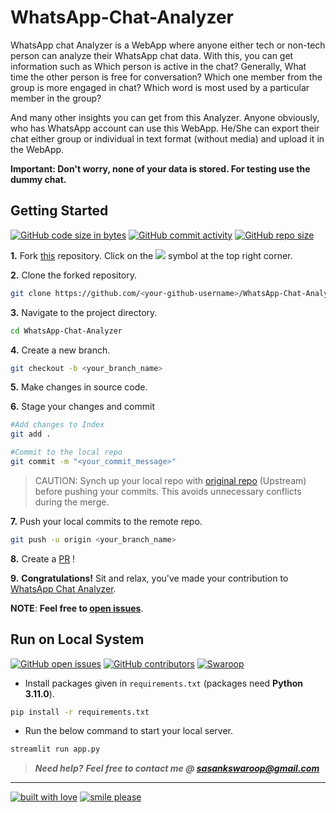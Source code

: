 # WhatsApp-Chat-Analyzer

WhatsApp chat Analyzer is a WebApp where anyone either tech or non-tech person can analyze their WhatsApp chat data. With this, you can get information such as Which person is active in the chat? Generally, What time the other person is free for conversation? Which one member from the group is more engaged in chat? Which word is most used by a particular member in the group?

And many other insights you can get from this Analyzer. Anyone obviously, who has WhatsApp account can use this WebApp. He/She can export their chat either group or individual in text format (without media) and upload it in the WebApp.


**Important: Don't worry, none of your data is stored. For testing use the dummy chat.**

## Getting Started

[![GitHub code size in bytes](https://img.shields.io/github/languages/code-size/pcsingh/WhatsApp-Chat-Analyzer?logo=github)](https://roopwca-96fun.streamlit.app/) [![GitHub commit activity](https://img.shields.io/github/commit-activity/m/Swaroop008/WhatsApp-Chat-Analyzer?color=bluevoilet&logo=github)](https://github.com/Swaroop008/WhatsApp-Chat-Analyzer/commits/) [![GitHub repo size](https://img.shields.io/github/repo-size/Swaroop008/WhatsApp-Chat-Analyzer?logo=github)](https://roopwca-96fun.streamlit.app/)

**1.** Fork [this](https://github.com/Swaroop008/WhatsApp-Chat-Analyzer/) repository.
Click on the <a href="https://github.com/Swaroop008/WhatsApp-Chat-Analyzer/"><img src="https://img.icons8.com/ios/24/000000/code-fork.png"></a> symbol at the top right corner.

**2.** Clone the forked repository.

```bash
git clone https://github.com/<your-github-username>/WhatsApp-Chat-Analyzer
```

**3.** Navigate to the project directory.

```bash
cd WhatsApp-Chat-Analyzer
```

**4.** Create a new branch.

```bash
git checkout -b <your_branch_name>
```

**5.** Make changes in source code.

**6.** Stage your changes and commit

```bash
#Add changes to Index
git add .

#Commit to the local repo
git commit -m "<your_commit_message>"
```

>CAUTION: Synch up your local repo with [original repo](https://github.com/Swaroop008/WhatsApp-Chat-Analyzer) (Upstream) before pushing your commits.
>This avoids unnecessary conflicts during the merge.

**7.** Push your local commits to the remote repo.

```bash
git push -u origin <your_branch_name>
```

**8.** Create a [PR](https://help.github.com/en/github/collaborating-with-issues-and-pull-requests/creating-a-pull-request) !

**9.** **Congratulations!** Sit and relax, you've made your contribution to [WhatsApp Chat Analyzer](https://roopwca-96fun.streamlit.app/).

**NOTE**: **Feel free to [open issues](https://github.com/Swaroop008/WhatsApp-Chat-Analyzer/issues/new/choose)**.


## Run on Local System

[![GitHub open issues](https://img.shields.io/github/issues/Swaroop008/WhatsApp-Chat-Analyzer?logo=github)](https://github.com/Swaroop008/WhatsApp-Chat-Analyzer/issues) [![GitHub contributors](https://img.shields.io/github/contributors/pcsingh/WhatsApp-Chat-Analyzer?logo=github)](https://github.com/pcsingh/WhatsApp-Chat-Analyzer/graphs/contributors) [![Swaroop](https://img.shields.io/badge/Author-@pcsingh-gray.svg?colorA=gray&colorB=dodgerblue&logo=github)](https://github.com/Swaroop008/)

- Install packages given in `requirements.txt` (packages need **Python 3.11.0**).

```bash
pip install -r requirements.txt
```

- Run the below command to start your local server.

```bash
streamlit run app.py
```

> **_Need help?_** 
> **_Feel free to contact me @ [sasankswaroop@gmail.com](mailto:sasankswaroop@gmail.com?Subject=WhatsApp_Chat_Analyzer)_**

---

[![built with love](https://forthebadge.com/images/badges/built-with-love.svg)](https://www.linkedin.com/in/sasank-swaroop/) [![smile please](https://forthebadge.com/images/badges/makes-people-smile.svg)](Swaroop008)

